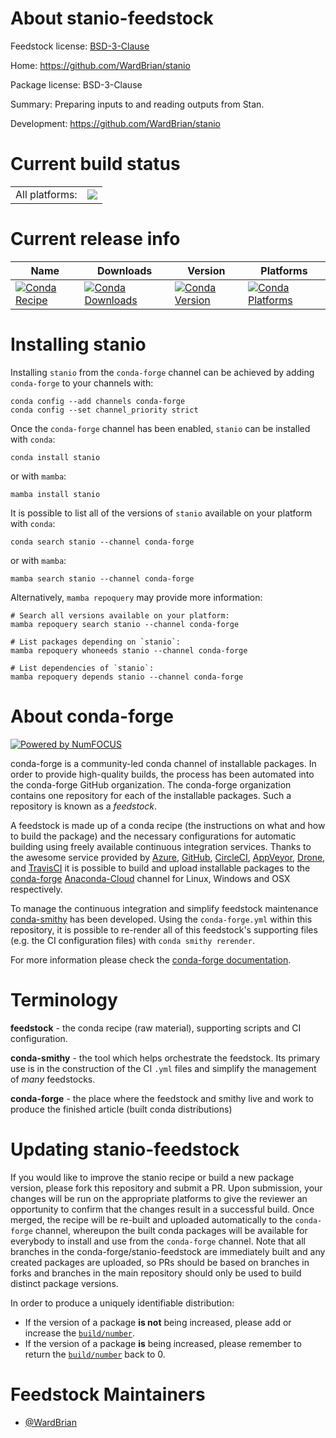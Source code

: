 About stanio-feedstock
======================

Feedstock license: [BSD-3-Clause](https://github.com/conda-forge/stanio-feedstock/blob/main/LICENSE.txt)

Home: https://github.com/WardBrian/stanio

Package license: BSD-3-Clause

Summary: Preparing inputs to and reading outputs from Stan.


Development: https://github.com/WardBrian/stanio

Current build status
====================


<table><tr><td>All platforms:</td>
    <td>
      <a href="https://dev.azure.com/conda-forge/feedstock-builds/_build/latest?definitionId=20436&branchName=main">
        <img src="https://dev.azure.com/conda-forge/feedstock-builds/_apis/build/status/stanio-feedstock?branchName=main">
      </a>
    </td>
  </tr>
</table>

Current release info
====================

| Name | Downloads | Version | Platforms |
| --- | --- | --- | --- |
| [![Conda Recipe](https://img.shields.io/badge/recipe-stanio-green.svg)](https://anaconda.org/conda-forge/stanio) | [![Conda Downloads](https://img.shields.io/conda/dn/conda-forge/stanio.svg)](https://anaconda.org/conda-forge/stanio) | [![Conda Version](https://img.shields.io/conda/vn/conda-forge/stanio.svg)](https://anaconda.org/conda-forge/stanio) | [![Conda Platforms](https://img.shields.io/conda/pn/conda-forge/stanio.svg)](https://anaconda.org/conda-forge/stanio) |

Installing stanio
=================

Installing `stanio` from the `conda-forge` channel can be achieved by adding `conda-forge` to your channels with:

```
conda config --add channels conda-forge
conda config --set channel_priority strict
```

Once the `conda-forge` channel has been enabled, `stanio` can be installed with `conda`:

```
conda install stanio
```

or with `mamba`:

```
mamba install stanio
```

It is possible to list all of the versions of `stanio` available on your platform with `conda`:

```
conda search stanio --channel conda-forge
```

or with `mamba`:

```
mamba search stanio --channel conda-forge
```

Alternatively, `mamba repoquery` may provide more information:

```
# Search all versions available on your platform:
mamba repoquery search stanio --channel conda-forge

# List packages depending on `stanio`:
mamba repoquery whoneeds stanio --channel conda-forge

# List dependencies of `stanio`:
mamba repoquery depends stanio --channel conda-forge
```


About conda-forge
=================

[![Powered by
NumFOCUS](https://img.shields.io/badge/powered%20by-NumFOCUS-orange.svg?style=flat&colorA=E1523D&colorB=007D8A)](https://numfocus.org)

conda-forge is a community-led conda channel of installable packages.
In order to provide high-quality builds, the process has been automated into the
conda-forge GitHub organization. The conda-forge organization contains one repository
for each of the installable packages. Such a repository is known as a *feedstock*.

A feedstock is made up of a conda recipe (the instructions on what and how to build
the package) and the necessary configurations for automatic building using freely
available continuous integration services. Thanks to the awesome service provided by
[Azure](https://azure.microsoft.com/en-us/services/devops/), [GitHub](https://github.com/),
[CircleCI](https://circleci.com/), [AppVeyor](https://www.appveyor.com/),
[Drone](https://cloud.drone.io/welcome), and [TravisCI](https://travis-ci.com/)
it is possible to build and upload installable packages to the
[conda-forge](https://anaconda.org/conda-forge) [Anaconda-Cloud](https://anaconda.org/)
channel for Linux, Windows and OSX respectively.

To manage the continuous integration and simplify feedstock maintenance
[conda-smithy](https://github.com/conda-forge/conda-smithy) has been developed.
Using the ``conda-forge.yml`` within this repository, it is possible to re-render all of
this feedstock's supporting files (e.g. the CI configuration files) with ``conda smithy rerender``.

For more information please check the [conda-forge documentation](https://conda-forge.org/docs/).

Terminology
===========

**feedstock** - the conda recipe (raw material), supporting scripts and CI configuration.

**conda-smithy** - the tool which helps orchestrate the feedstock.
                   Its primary use is in the construction of the CI ``.yml`` files
                   and simplify the management of *many* feedstocks.

**conda-forge** - the place where the feedstock and smithy live and work to
                  produce the finished article (built conda distributions)


Updating stanio-feedstock
=========================

If you would like to improve the stanio recipe or build a new
package version, please fork this repository and submit a PR. Upon submission,
your changes will be run on the appropriate platforms to give the reviewer an
opportunity to confirm that the changes result in a successful build. Once
merged, the recipe will be re-built and uploaded automatically to the
`conda-forge` channel, whereupon the built conda packages will be available for
everybody to install and use from the `conda-forge` channel.
Note that all branches in the conda-forge/stanio-feedstock are
immediately built and any created packages are uploaded, so PRs should be based
on branches in forks and branches in the main repository should only be used to
build distinct package versions.

In order to produce a uniquely identifiable distribution:
 * If the version of a package **is not** being increased, please add or increase
   the [``build/number``](https://docs.conda.io/projects/conda-build/en/latest/resources/define-metadata.html#build-number-and-string).
 * If the version of a package **is** being increased, please remember to return
   the [``build/number``](https://docs.conda.io/projects/conda-build/en/latest/resources/define-metadata.html#build-number-and-string)
   back to 0.

Feedstock Maintainers
=====================

* [@WardBrian](https://github.com/WardBrian/)

